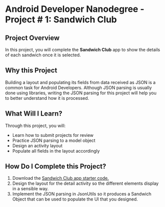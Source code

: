 # Android Developer Nanodegree - Project # 1: Sandwich Club

## Project Overview
In this project, you will complete the **Sandwich Club** app to
show the details of each sandwich once it is selected.

## Why this Project

Building a layout and populating its fields from data received as JSON
is a common task for Android Developers. Although JSON parsing is usually
done using libraries, writing the JSON parsing for  this project will
help you to better understand how it is processed.

## What Will I Learn?
Through this project, you will:
- Learn how to submit projects for review
- Practice JSON parsing to a model object
- Design an activity layout
- Populate all fields in the layout accordingly

## How Do I Complete this Project?
1. Download the [Sandwich Club app starter code.](https://github.com/udacity/sandwich-club-starter-code)
1. Design the layout for the detail activity so the different elements display in a sensible way.
1. Implement the JSON parsing in JsonUtils so it produces a Sandwich Object that can be used to populate the UI that you designed.

